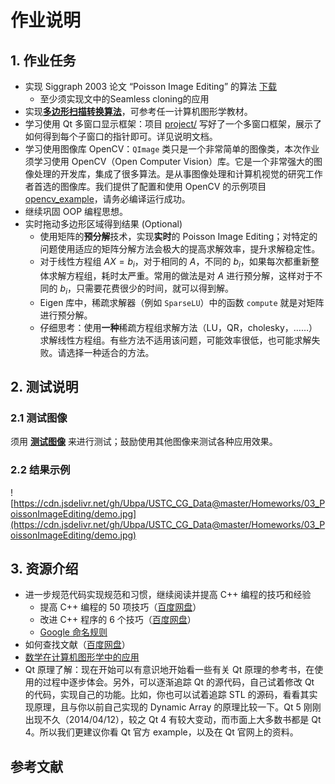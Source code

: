 # 作业说明

## 1. 作业任务

- 实现 Siggraph 2003 论文 “Poisson Image Editing” 的算法 [下载](https://www.cs.jhu.edu/~misha/Fall07/Papers/Perez03.pdf)
  - 至少须实现文中的Seamless cloning的应用
- 实现[**多边形扫描转换算法**](ScanningLine.md)，可参考任一计算机图形学教材。
- 学习使用 Qt 多窗口显示框架：项目 [project/](../project/)  写好了一个多窗口框架，展示了如何得到每个子窗口的指针即可。详见说明文档。
- 学习使用图像库 OpenCV：`QImage` 类只是一个非常简单的图像类，本次作业须学习使用 OpenCV（Open Computer Vision）库。它是一个非常强大的图像处理的开发库，集成了很多算法。是从事图像处理和计算机视觉的研究工作者首选的图像库。我们提供了配置和使用 OpenCV 的示例项目 [opencv_example](opencv_example/)，请务必编译运行成功。
- 继续巩固 OOP 编程思想。
- 实时拖动多边形区域得到结果 (Optional)
  - 使用矩阵的**预分解**技术，实现**实时**的 Poisson Image Editing；对特定的问题使用适应的矩阵分解方法会极大的提高求解效率，提升求解稳定性。
  - 对于线性方程组 $AX=b_i$，对于相同的 $A$，不同的 $b_i$，如果每次都重新整体求解方程组，耗时太严重。常用的做法是对 $A$ 进行预分解，这样对于不同的 $b_i$，只需要花费很少的时间，就可以得到解。
  - Eigen 库中，稀疏求解器（例如 `SparseLU`）中的函数 `compute` 就是对矩阵进行预分解。
  - 仔细思考：使用**一种**稀疏方程组求解方法（LU，QR，cholesky，……）求解线性方程组。有些方法不适用该问题，可能效率很低，也可能求解失败。请选择一种适合的方法。
  
## 2. 测试说明

### 2.1 测试图像

须用 [**测试图像**](../project/data/) 来进行测试；鼓励使用其他图像来测试各种应用效果。

### 2.2 结果示例

![https://cdn.jsdelivr.net/gh/Ubpa/USTC_CG_Data@master/Homeworks/03_PoissonImageEditing/demo.jpg](https://cdn.jsdelivr.net/gh/Ubpa/USTC_CG_Data@master/Homeworks/03_PoissonImageEditing/demo.jpg)

## 3. 资源介绍

- 进一步规范代码实现规范和习惯，继续阅读并提高 C++ 编程的技巧和经验
  - 提高 C++ 编程的 50 项技巧（[百度网盘](http://pan.baidu.com/s/1gdECTBd)）
  - 改进 C++ 程序的 6 个技巧（[百度网盘](http://pan.baidu.com/s/1ntNojhf)）
  - [Google 命名规则](http://zh-google-styleguide-fix.readthedocs.org/en/latest/google-cpp-styleguide/naming.html) 
- 如何查找文献（[百度网盘](http://pan.baidu.com/s/1o6z56T8)）
- [数学在计算机图形学中的应用](http://staff.ustc.edu.cn/~lgliu/Resources/CG/Math_for_CG_Turk_CN.htm) 
- Qt 原理了解：现在开始可以有意识地开始看一些有关 Qt 原理的参考书，在使用的过程中逐步体会。另外，可以逐渐追踪 Qt 的源代码，自己试着修改 Qt 的代码，实现自己的功能。比如，你也可以试着追踪 STL 的源码，看看其实现原理，且与你以前自己实现的 Dynamic Array 的原理比较一下。Qt 5 刚刚出现不久（2014/04/12），较之 Qt 4 有较大变动，而市面上大多数书都是 Qt 4。所以我们更建议你看 Qt 官方 example，以及在 Qt 官网上的资料。

## 参考文献

[^03Perez]: Pérez P, Gangnet M, Blake A. [**Poisson image editing**](https://www.cs.jhu.edu/~misha/Fall07/Papers/Perez03.pdf), ACM Transactions on Graphics (Proc. SIGGRAPH), 22(3): 313-318, 2003. 


